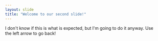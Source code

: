 ```yaml
---
layout: slide
title: "Welcome to our second slide!"
---
```

I don't know if this is what is expected, but I'm going to do it anyway.
Use the left arrow to go back!
